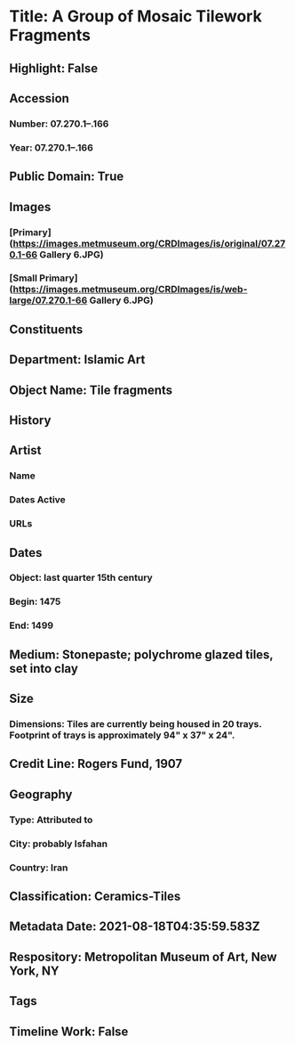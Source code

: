 # Title: A Group of Mosaic Tilework Fragments
## Highlight: False
## Accession
### Number: 07.270.1–.166
### Year: 07.270.1–.166
## Public Domain: True
## Images
### [Primary](https://images.metmuseum.org/CRDImages/is/original/07.270.1-66 Gallery 6.JPG)
### [Small Primary](https://images.metmuseum.org/CRDImages/is/web-large/07.270.1-66 Gallery 6.JPG)
## Constituents
## Department: Islamic Art
## Object Name: Tile fragments
## History
## Artist
### Name
### Dates Active
### URLs
## Dates
### Object: last quarter 15th century
### Begin: 1475
### End: 1499
## Medium: Stonepaste; polychrome glazed tiles, set into clay
## Size
### Dimensions: Tiles are currently being housed in 20 trays. Footprint of trays is approximately 94" x 37" x 24".
## Credit Line: Rogers Fund, 1907
## Geography
### Type: Attributed to
### City: probably Isfahan
### Country: Iran
## Classification: Ceramics-Tiles
## Metadata Date: 2021-08-18T04:35:59.583Z
## Respository: Metropolitan Museum of Art, New York, NY
## Tags
## Timeline Work: False